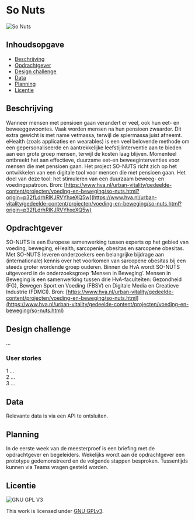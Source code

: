 # So Nuts

![So Nuts](https://www.hva.nl/binaries/threecolumnlandscape/content/gallery/subsites/urban-vitality/nieuws/go-nuts/gepensioneerde-man-etend-op-bank.jpeg)

## Inhoudsopgave
  * [Beschrijving](#beschrijving)
  * [Opdrachtgever](#opdrachtgever)
  * [Design challenge](#design-challege)
  * [Data](#data)
  * [Planning](#planning)
  * [Licentie](#licentie)

## Beschrijving
Wanneer mensen met pensioen gaan verandert er veel, ook hun eet- en beweeggewoontes. Vaak worden mensen na hun pensioen zwaarder. Dit extra gewicht is met name vetmassa, terwijl de spiermassa juist afneemt. 
eHealth (zoals applicaties en wearables) is een veel belovende methode om een gepersonaliseerde en aantrekkelijke leefstijlinterventie aan te bieden aan een grote groep mensen, terwijl de kosten laag blijven. Momenteel ontbreekt het aan effectieve, duurzame eet-en beweeginterventies voor mensen die met pensioen gaan.
Het project SO-NUTS richt zich op het ontwikkelen van een digitale tool voor mensen die met pensioen gaan. Het doel van deze tool: het stimuleren van een duurzaam beweeg- en voedingspatroon. 
Bron: [https://www.hva.nl/urban-vitality/gedeelde-content/projecten/voeding-en-beweging/so-nuts.html?origin=p32fLdrhRlKJRVYhxeXQ5w](https://www.hva.nl/urban-vitality/gedeelde-content/projecten/voeding-en-beweging/so-nuts.html?origin=p32fLdrhRlKJRVYhxeXQ5w)

## Opdrachtgever
SO-NUTS is een Europese samenwerking tussen experts op het gebied van voeding, beweging, eHealth, sarcopenie, obesitas en sarcopene obesitas. Met SO-NUTS leveren onderzoekers een belangrijke bijdrage aan (internationale) kennis over het voorkomen van sarcopene obesitas bij een steeds groter wordende groep ouderen.
Binnen de HvA wordt SO-NUTS uitgevoerd in de onderzoeksgroep ‘Mensen in Beweging’. Mensen in Beweging is een samenwerking tussen drie HvA-faculteiten: Gezondheid (FG), Bewegen Sport en Voeding (FBSV) en Digitale Media en Creatieve Industrie (FDMCI).
Bron: [https://www.hva.nl/urban-vitality/gedeelde-content/projecten/voeding-en-beweging/so-nuts.html](https://www.hva.nl/urban-vitality/gedeelde-content/projecten/voeding-en-beweging/so-nuts.html)

## Design challenge
...

### User stories
1 ...  
2 ...  
3 ...  

## Data
Relevante data is via een API te ontsluiten.

## Planning
In de eerste week van de meesterproef is een briefing met de opdrachtgever en begeleiders. Wekelijks wordt aan de opdrachtgever een prototype gedemonstreerd en de volgende stappen besproken. Tussentijds kunnen via Teams vragen gesteld worden.

## Licentie

![GNU GPL V3](https://www.gnu.org/graphics/gplv3-127x51.png)

This work is licensed under [GNU GPLv3](./LICENSE).
